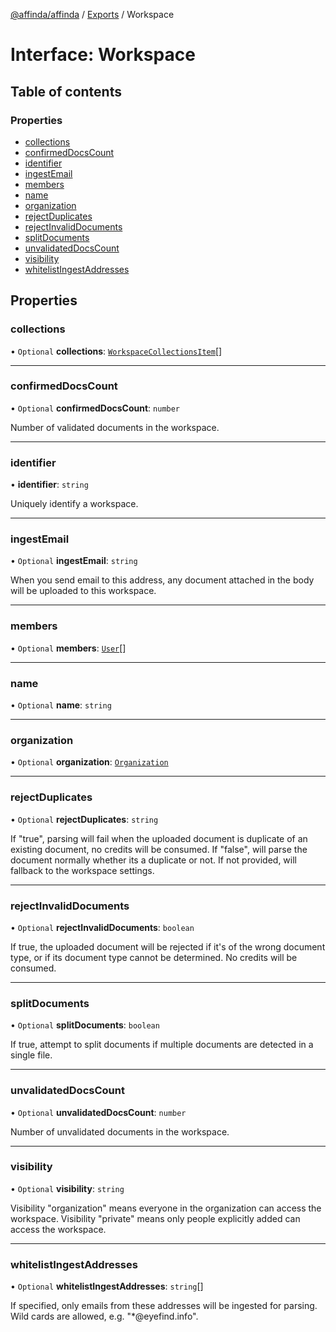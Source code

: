 [@affinda/affinda](../README.md) / [Exports](../modules.md) / Workspace

# Interface: Workspace

## Table of contents

### Properties

- [collections](Workspace.md#collections)
- [confirmedDocsCount](Workspace.md#confirmeddocscount)
- [identifier](Workspace.md#identifier)
- [ingestEmail](Workspace.md#ingestemail)
- [members](Workspace.md#members)
- [name](Workspace.md#name)
- [organization](Workspace.md#organization)
- [rejectDuplicates](Workspace.md#rejectduplicates)
- [rejectInvalidDocuments](Workspace.md#rejectinvaliddocuments)
- [splitDocuments](Workspace.md#splitdocuments)
- [unvalidatedDocsCount](Workspace.md#unvalidateddocscount)
- [visibility](Workspace.md#visibility)
- [whitelistIngestAddresses](Workspace.md#whitelistingestaddresses)

## Properties

### collections

• `Optional` **collections**: [`WorkspaceCollectionsItem`](WorkspaceCollectionsItem.md)[]

___

### confirmedDocsCount

• `Optional` **confirmedDocsCount**: `number`

Number of validated documents in the workspace.

___

### identifier

• **identifier**: `string`

Uniquely identify a workspace.

___

### ingestEmail

• `Optional` **ingestEmail**: `string`

When you send email to this address, any document attached in the body will be uploaded to this workspace.

___

### members

• `Optional` **members**: [`User`](User.md)[]

___

### name

• `Optional` **name**: `string`

___

### organization

• `Optional` **organization**: [`Organization`](Organization.md)

___

### rejectDuplicates

• `Optional` **rejectDuplicates**: `string`

If "true", parsing will fail when the uploaded document is duplicate of an existing document, no credits will be consumed. If "false", will parse the document normally whether its a duplicate or not. If not provided, will fallback to the workspace settings.

___

### rejectInvalidDocuments

• `Optional` **rejectInvalidDocuments**: `boolean`

If true, the uploaded document will be rejected if it's of the wrong document type, or if its document type cannot be determined. No credits will be consumed.

___

### splitDocuments

• `Optional` **splitDocuments**: `boolean`

If true, attempt to split documents if multiple documents are detected in a single file.

___

### unvalidatedDocsCount

• `Optional` **unvalidatedDocsCount**: `number`

Number of unvalidated documents in the workspace.

___

### visibility

• `Optional` **visibility**: `string`

Visibility "organization" means everyone in the organization can access the workspace. Visibility "private" means only people explicitly added can access the workspace.

___

### whitelistIngestAddresses

• `Optional` **whitelistIngestAddresses**: `string`[]

If specified, only emails from these addresses will be ingested for parsing. Wild cards are allowed, e.g. "*@eyefind.info".
